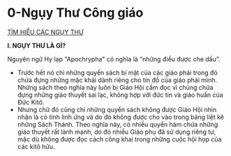 # 0-Ngụy Thư Công giáo

[TÌM HIỂU CÁC NGỤY THƯ](https://legiomariaevn.com/chi-tiet-tin-tuc/360/tim-hieu-cac-nguy-thu.html)

**I. NGỤY THƯ LÀ GÌ?**

Nguyên ngữ Hy lạp "Apochrypha" có nghĩa là “những điều được che dấu”.

- Trước hết nó chỉ những quyển sách bí mật của các giáo phái trong đó chứa đựng những mặc khải dành riêng cho tín đồ của giáo phái mình. Những sách theo nghĩa này luôn bị Giáo Hội cấm đọc vì chúng chứa đựng những giáo thuyết sai lạc, không hợp với đức tin và giáo huấn của Đức Kitô.
- Nhưng chữ đó cũng chỉ những quyển sách không được Giáo Hội nhìn nhận là có tính linh ứng và do đó không được cho vào trong bảng liệt kê những Sách Thánh. Theo nghĩa này, có nhiều quyển hàm chứa những giáo thuyết rất lành mạnh, do đó nhiều Giáo phụ đã sử dụng riêng tư, mặc dù không được đọc cách công khai trong những cuộc hội họp của các kitô hữu.